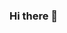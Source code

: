 ### Hi there 👋

<!--
**Arjuna-17/Arjuna-17** is a ✨ _special_ ✨ repository because its `README.md` (this file) appears on your GitHub profile.

I am **Sandeep Pasumarthi**. My main interests on **Machine Learning**, **Computer Vision** and **Natural Language Processing**. I am a very quick learner and very curious about new things.

- 🔭 I’m currently working on **Sentiment Analysis** and **Speech Generation**.
- 🌱 I’m currently learning Best practices of **Computer Vision** and **Natural Language Processing**.
- 👯 I’m looking to collaborate on **ML/DL**
- 🤔 I’m looking for help with Web Development.
- 💬 Ask me about **ML/DL**.
- 📫 How to reach me: Contact me [mail](mailto:v.s.sandeep.pasumarthi@gmail.com)
- 😄 Pronouns: Give me one.
- ⚡ Fun fact: Ace Pubg Player.
